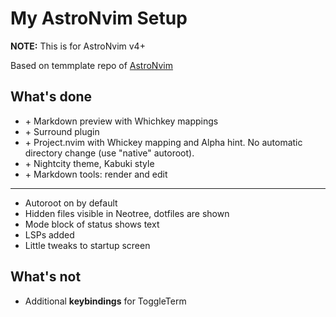 # My AstroNvim Setup

**NOTE:** This is for AstroNvim v4+

Based on temmplate repo of [AstroNvim](https://github.com/AstroNvim/AstroNvim)

## What's done

- \+ Markdown preview with Whichkey mappings
- \+ Surround plugin
- \+ Project.nvim with Whickey mapping and Alpha hint. No automatic directory change (use "native" autoroot).
- \+ Nightcity theme, Kabuki style
- \+ Markdown tools: render and edit

---

- Autoroot on by default
- Hidden files visible in Neotree, dotfiles are shown
- Mode block of status shows text
- LSPs added
- Little tweaks to startup screen

## What's not

- Additional **keybindings** for ToggleTerm
